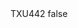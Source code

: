 <?xml version="1.0" encoding="UTF-8"?>
<CustomMetadata xmlns="http://soap.sforce.com/2006/04/metadata">
    <label>TXU442</label>
    <protected>false</protected>
</CustomMetadata>
